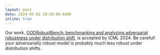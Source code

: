 ```yaml
---
layout: post
date: 2024-05-02 10:50:00-0400
inline: true 
---
```


Our work, [OODRobustBench: benchmarking and analyzing adversarial robustness under distribution shift](https://arxiv.org/abs/2310.12793), is accepted by ICML 2024. Be careful! your adversarially robust model is probably much less robust under distribution shifts.

